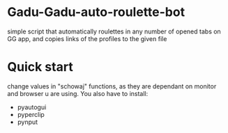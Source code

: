# Gadu-Gadu-auto-roulette-bot
simple script that automatically roulettes in any number of opened tabs on GG app, and copies links of the  profiles to the given file


# Quick start
change values in "schowaj" functions, as they are dependant on monitor and browser u are using. 
You also have to install:
- pyautogui
- pyperclip
- pynput
